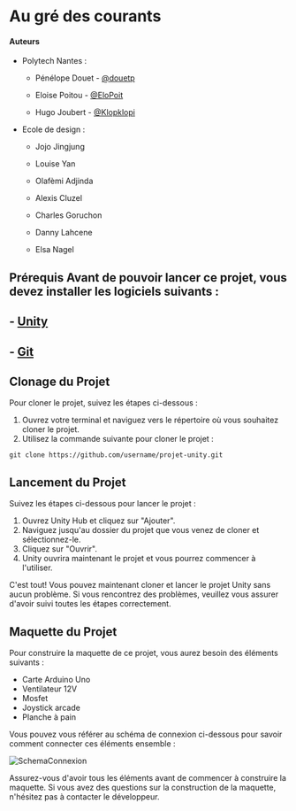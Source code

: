 # Au gré des courants

#### Auteurs

- Polytech Nantes :
  
  - Pénélope Douet - [@douetp](https://github.com/douetp)
    
  - Eloise Poitou - [@EloPoit](https://github.com/EloPoit)
    
  - Hugo Joubert - [@Klopklopi](https://github.com/Klopklopi)
    
- Ecole de design :
  
  - Jojo Jingjung
    
  - Louise Yan
    
  - Olafèmi Adjinda
    
  - Alexis Cluzel
    
  - Charles Goruchon
    
  - Danny Lahcene
    
  - Elsa Nagel
    

## Prérequis Avant de pouvoir lancer ce projet, vous devez installer les logiciels suivants :

## - [Unity](https://unity.com/)

## - [Git](https://git-scm.com/)

## Clonage du Projet

Pour cloner le projet, suivez les étapes ci-dessous :

1. Ouvrez votre terminal et naviguez vers le répertoire où vous souhaitez cloner le projet.
2. Utilisez la commande suivante pour cloner le projet :

```git
git clone https://github.com/username/projet-unity.git
```

## Lancement du Projet

Suivez les étapes ci-dessous pour lancer le projet :

1. Ouvrez Unity Hub et cliquez sur "Ajouter".
2. Naviguez jusqu'au dossier du projet que vous venez de cloner et sélectionnez-le.
3. Cliquez sur "Ouvrir".
4. Unity ouvrira maintenant le projet et vous pourrez commencer à l'utiliser.

C'est tout! Vous pouvez maintenant cloner et lancer le projet Unity sans aucun problème. Si vous rencontrez des problèmes, veuillez vous assurer d'avoir suivi toutes les étapes correctement.

## Maquette du Projet

Pour construire la maquette de ce projet, vous aurez besoin des éléments suivants :

- Carte Arduino Uno
- Ventilateur 12V
- Mosfet
- Joystick arcade
- Planche à pain

Vous pouvez vous référer au schéma de connexion ci-dessous pour savoir comment connecter ces éléments ensemble :

![SchemaConnexion](https://cdn.discordapp.com/attachments/702880146486460501/1090915805513916506/image.png)

Assurez-vous d'avoir tous les éléments avant de commencer à construire la maquette. Si vous avez des questions sur la construction de la maquette, n'hésitez pas à contacter le développeur.
